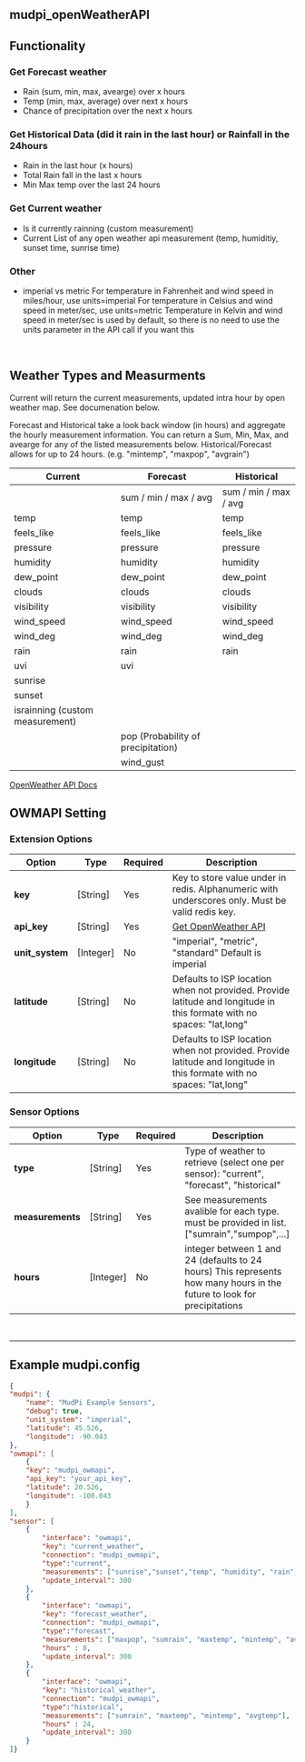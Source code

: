 ## mudpi_openWeatherAPI

## Functionality 
### Get Forecast weather
- Rain (sum, min, max, avearge) over x hours
- Temp (min, max, average) over next x hours
- Chance of precipitation over the next x hours

### Get Historical Data (did it rain in the last hour) or Rainfall in the 24hours
- Rain in the last hour (x hours)
- Total Rain fall in the last x hours
- Min Max temp over the last 24 hours

### Get Current weather
- Is it currently rainning (custom measurement) 
- Current List of any open weather api measurement (temp, humiditiy, sunset time, sunrise time) 

### Other
- imperial vs metric For temperature in Fahrenheit and wind speed in miles/hour, use units=imperial For temperature in Celsius and wind speed in meter/sec, use units=metric Temperature in Kelvin and wind speed in meter/sec is used by default, so there is no need to use the units parameter in the API call if you want this

<br>

## Weather Types and Measurments 

Current will return the current measurements, updated intra hour by open weather map.  See documenation below.  

Forecast and Historical take a look back window (in hours) and aggregate the hourly measurement information.  You can return a Sum, Min, Max, and avearge for any of the listed measurements below.  Historical/Forecast allows for up to 24 hours. (e.g. "mintemp", "maxpop", "avgrain")

| Current            | Forecast     | Historical   |
| -----------       | ----------- | ----------- |
| | sum / min / max / avg | sum / min / max / avg |
| temp | temp | temp |
| feels_like | feels_like | feels_like |
| pressure | pressure | pressure |
| humidity | humidity | humidity |
| dew_point | dew_point | dew_point |
| clouds | clouds | clouds |
| visibility | visibility | visibility |
| wind_speed | wind_speed | wind_speed |
| wind_deg | wind_deg | wind_deg |
| rain | rain | rain |
| uvi | uvi | |
| sunrise | | | 
| sunset | | |
| israinning (custom measurement) | | |
| | pop (Probability of precipitation) | |
| | wind_gust | |

[OpenWeather API Docs](https://openweathermap.org/api/one-call-api)

## OWMAPI Setting

### Extension Options
| Option            | Type        |  Required   | Description |
| -----------       | ----------- | ----------- | ----------- |
| **key**               | [String]	    |Yes        | Key to store value under in redis. Alphanumeric with underscores only. Must be valid redis key.  |
| **api_key**           | [String]      |Yes        | [Get OpenWeather API](https://openweathermap.org/appid)|
| **unit_system**       | [Integer]	    |No         | "imperial", "metric", "standard" Default is imperial 
| **latitude**          | [String]      |No         | Defaults to ISP location when not provided.  Provide latitude and longitude in this formate with no spaces:  "lat,long"|
| **longitude**         | [String]      |No         | Defaults to ISP location when not provided.  Provide latitude and longitude in this formate with no spaces:  "lat,long"|

### Sensor Options 
| Option            | Type        |  Required   | Description |
| -----------       | ----------- | ----------- | ----------- |
| **type**              | [String]      |Yes        |  Type of weather to retrieve (select one per sensor):  "current", "forecast", "historical" |
| **measurements**      | [String]	    |Yes        | See measurements avalible for each type.  must be provided in list.  ["sumrain","sumpop",...]
| **hours**             | [Integer]	    |No        |  integer between 1 and 24 (defaults to 24 hours) This represents how many hours in the future to look for precipitations |

<br>

---

## Example mudpi.config  

```json
{
"mudpi": {
    "name": "MudPi Example Sensors",
    "debug": true,
    "unit_system": "imperial",
    "latitude": 45.526,
    "longitude": -90.043
},
"owmapi": [
    {
    "key": "mudpi_owmapi",
    "api_key": "your_api_key",
    "latitude": 20.526,
    "longitude": -100.043
    }
],
"sensor": [
    {
        "interface": "owmapi",
        "key": "current_weather",
        "connection": "mudpi_owmapi",
        "type":"current",
        "measurements": ["sunrise","sunset","temp", "humidity", "rain", "israining"],
        "update_interval": 300
    },
    {
        "interface": "owmapi",
        "key": "forecast_weather",
        "connection": "mudpi_owmapi",
        "type":"forecast",
        "measurements": ["maxpop", "sumrain", "maxtemp", "mintemp", "avgtemp"],
        "hours" : 8,
        "update_interval": 300
    },
    {
        "interface": "owmapi",
        "key": "historical_weather",
        "connection": "mudpi_owmapi",
        "type":"historical",
        "measurements": ["sumrain", "maxtemp", "mintemp", "avgtemp"],
        "hours" : 24,
        "update_interval": 300
    }
]}
```
